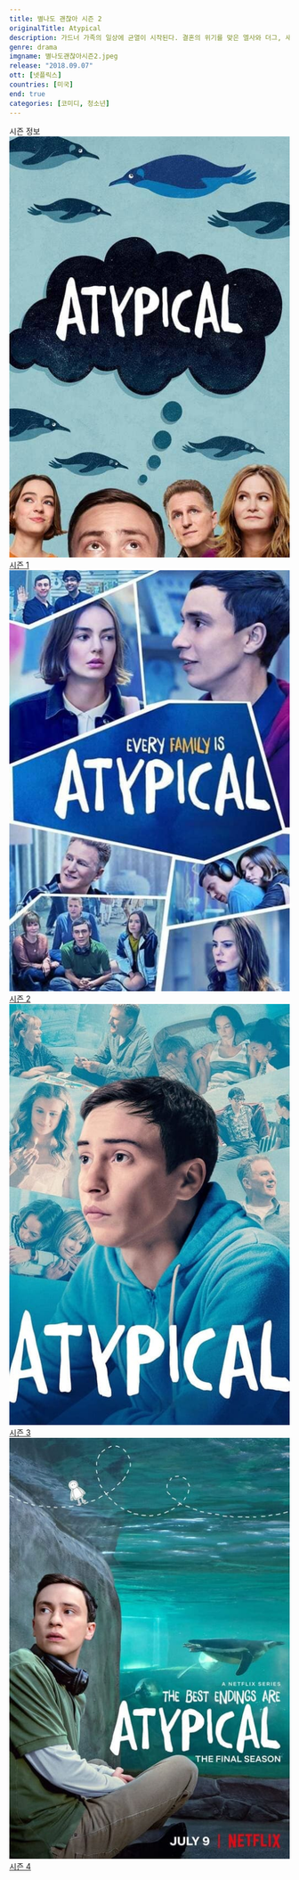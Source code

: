 ```yaml
---
title: 별나도 괜찮아 시즌 2
originalTitle: Atypical
description: 가드너 가족의 일상에 균열이 시작된다. 결혼의 위기를 맞은 엘사와 더그, 새로운 학교생활이 두려운 케이시. 설상가상, 샘은 졸업 후의 삶을 스스로 준비해야 한다.
genre: drama
imgname: 별나도괜찮아시즌2.jpeg
release: "2018.09.07"
ott: [넷플릭스]
countries: [미국]
end: true
categories: [코미디, 청소년]
---
```


<div class="title bold">시즌 정보</div>

<div class="season-list">
<div class="item">
<a href="https://lesflix.github.io/drama/별나도괜찮아시즌1" >
<img src="/poster/별나도괜찮아시즌1.jpeg" alt="별나도괜찮아시즌1 포스터 ">
시즌 1</a>
</div>

<div class="item">
<a href="https://lesflix.github.io/drama/별나도괜찮아시즌2" >
<img src="/poster/별나도괜찮아시즌2.jpeg" alt="별나도괜찮아시즌2 포스터 ">
시즌 2</a>
</div>
<div class="item">
<a href="https://lesflix.github.io/drama/별나도괜찮아시즌3" >
<img src="/poster/별나도괜찮아시즌3.jpeg" alt="별나도괜찮아시즌3 포스터 ">
시즌 3</a>
</div>

<div class="item">
<a href="https://lesflix.github.io/drama/별나도괜찮아시즌4" >
<img src="/poster/별나도괜찮아시즌4.jpeg" alt="별나도괜찮아시즌4 포스터 ">
시즌 4</a>
</div>
</div>
